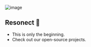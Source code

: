 ![image](https://github.com/Resonect-Technology/.github/assets/46845844/abe52445-63e3-4af8-b597-2d1a06b8867d)

## Resonect 👋
- This is only the beginning.
- Check out our open-source projects.


<!--

**Here are some ideas to get you started:**

🙋‍♀️ A short introduction - what is your organization all about?
🌈 Contribution guidelines - how can the community get involved?
👩‍💻 Useful resources - where can the community find your docs? Is there anything else the community should know?
🍿 Fun facts - what does your team eat for breakfast?
🧙 Remember, you can do mighty things with the power of [Markdown](https://docs.github.com/github/writing-on-github/getting-started-with-writing-and-formatting-on-github/basic-writing-and-formatting-syntax)
-->
